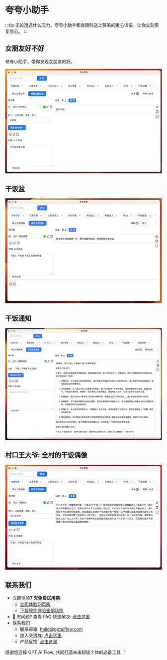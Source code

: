# 夸夸小助手

:::tip
无论遭遇什么压力，夸夸小助手都会随时送上赞美的暖心话语，让你立刻恢复信心。
:::

## 女朋友好不好

夸夸小助手，带你发现女朋友的好。

![](./img/5-praiseAssitant/2023-09-22-img-22-demo-communicationExpert-praiseAssitant.gif)

## 干饭盆

![](./img/5-praiseAssitant/2023-09-22-img-17-demo-communicationExpert-buildIn.png)

## 干饭通知

![](./img/5-praiseAssitant/2023-09-22-img-18-demo-communicationExpert-groupNotice.png)

## 村口王大爷: 全村的干饭偶像

![](./img/5-praiseAssitant/2023-09-22-img-19-demo-communicationExpert-praiseAssistant.png)

## 联系我们

- 立即体验**7 天免费试用期**:
  - [立即体验网页版](https://www.app.gptaiflow.com/login)
  - [下载软件体验全部功能](/download)
- 💬 有问题? 查看 FAQ 快速解决: [点击这里](/docs/proudct/gpt-ai-flow-guide-and-faq)
- 联系我们
  - 联系邮箱: hello@gptaiflow.com
  - 加入交流群: [点击这里](/communication-group)
  - 产品反馈: [点击这里](https://wj.qq.com/s2/13154598/1770/)

感谢您选择 GPT AI Flow, 共同打造未来超级个体的必备工具 ！
